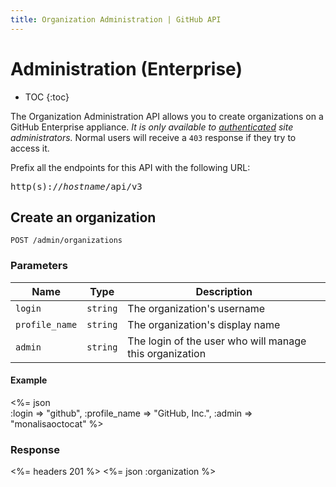 ```yaml
---
title: Organization Administration | GitHub API
---
```


# Administration (Enterprise)

* TOC
{:toc}

The Organization Administration API allows you to create organizations on a GitHub Enterprise appliance. *It is only available to [authenticated](/v3/#authentication) site administrators.* Normal users will receive a `403` response if they try to access it.

Prefix all the endpoints for this API with the following URL:

<pre class="terminal">
http(s)://<em>hostname</em>/api/v3
</pre>

## Create an organization

    POST /admin/organizations

### Parameters

Name | Type | Description
-----|------|--------------
`login`|`string` | The organization's username
`profile_name`|`string` | The organization's display name
`admin`|`string`| The login of the user who will manage this organization

#### Example

<%= json \
    :login           => "github",
    :profile_name    => "GitHub, Inc.",
    :admin           => "monalisaoctocat"
%>

### Response

<%= headers 201 %>
<%= json :organization %>
